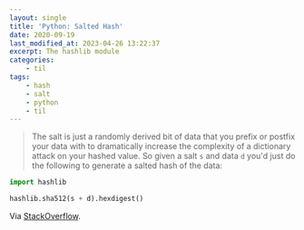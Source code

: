 ```yaml
---
layout: single
title: 'Python: Salted Hash'
date: 2020-09-19
last_modified_at: 2023-04-26 13:22:37
excerpt: The hashlib module
categories:
    - til
tags:
    - hash
    - salt
    - python
    - til
---
```


> The salt is just a randomly derived bit of data that you prefix or
> postfix your data with to dramatically increase the complexity of a
> dictionary attack on your hashed value. So given a salt `s` and data `d`
> you'd just do the following to generate a salted hash of the data:

```python
import hashlib

hashlib.sha512(s + d).hexdigest()
```

Via [StackOverflow](https://stackoverflow.com/a/2898780/1257318).
